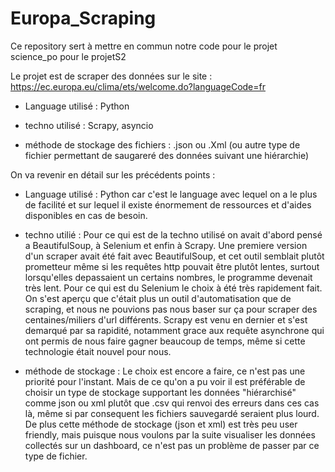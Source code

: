 # Europa_Scraping
Ce repository sert à mettre en commun notre code pour le projet science_po pour le projetS2

Le projet est de scraper des données sur le site : https://ec.europa.eu/clima/ets/welcome.do?languageCode=fr

- Language utilisé : Python

- techno utilisé : Scrapy, asyncio

- méthode de stockage des fichiers : .json ou .Xml (ou autre type de fichier permettant de saugareré des données suivant une hiérarchie)


On va revenir en détail sur les précédents points :

- Language utilisé : Python car c'est le language avec lequel on a le plus de facilité et sur lequel il existe énormement de ressources et d'aides disponibles en cas de besoin.

- techno utilié : Pour ce qui est de la techno utilisé on avait d'abord pensé a BeautifulSoup, à Selenium et enfin à Scrapy.
Une premiere version d'un scraper avait été fait avec BeautifulSoup, et cet outil semblait plutôt prometteur même si les requêtes http pouvait être plutôt lentes, surtout lorsqu'elles depassaient un certains nombres, le programme devenait très lent. 
  Pour ce qui est du Selenium le choix à été très rapidement fait. On s'est aperçu que c'était plus un outil d'automatisation que de scraping, et nous ne pouvions pas nous baser sur ça pour scraper des centaines/miliers d'url différents.
  Scrapy est venu en dernier et s'est demarqué par sa rapidité, notamment grace aux  requête asynchrone qui ont permis de nous faire gagner beaucoup de temps, même si cette technologie était nouvel pour nous.

- méthode de stockage : Le choix est encore a faire, ce n'est pas une priorité pour l'instant. Mais de ce qu'on a pu voir il est préférable de choisir un type de stockage supportant les données "hiérarchisé" comme json ou xml plutôt que .csv qui renvoi des erreurs dans ces cas là, même si par consequent les fichiers sauvegardé seraient plus lourd.
  De plus cette méthode de stockage (json et xml) est très peu user friendly, mais puisque nous voulons par la suite visualiser les données collectés sur un dashboard, ce n'est pas un problème de passer par ce type de fichier.


